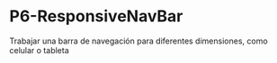 # P6-ResponsiveNavBar
Trabajar una barra de navegación para diferentes dimensiones, como celular o tableta
